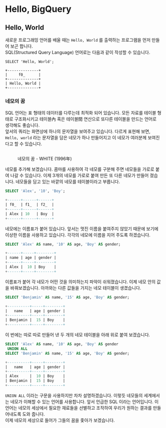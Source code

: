 # Hello, BigQuery

## Hello, World

새로운 프로그래밍 언어를 배울 때는 `Hello, World` 를 출력하는 프로그램을 먼저 만들어 보곤 합니다.  
SQL(Structured Query Language) 언어로는 다음과 같이 작성할 수 있습니다.

```
SELECT 'Hello, World';

+--------------+
|     f0_      |
+--------------+
| Hello, World |
+--------------+
```

### 네모의 꿈

SQL 언어는 표 형태의 데이터를 다루는데 최적화 되어 있습니다.  모든 자료를 테이블 형태로 구조화시키고 테이블內 혹은 테이블間 연산으로 또다른 테이블을 만드는 언어로 생각해도 좋습니다.  
앞서의 쿼리는 화면상에 하나의 문자열을 보여주고 있습니다.  다르게 표현해 보면,  `Hello, world` 라는 문자열을 담은 네모가 하나 만들어지고 이 네모가 여러분께 보여진다고 할 수 있습니다.

<figure><img src="https://ojsfile.ohmynews.com/STD_IMG_FILE/2010/0803/IE001222229_STD.jpg" alt=""><figcaption><p>네모의 꿈 - WHITE (1996年)</p></figcaption></figure>

​네모를 추가해 보겠습니다. 콤마를 사용하여 각 네모를 구분해 주면 네모들을 가로로 붙여 나갈 수 있습니다.  이제 3개의 네모를 가로로 붙여 만든 또 다른 네모가 만들어 졌습니다. 네모들을 담고 있는 바깥의 네모를 테이블이라고 부릅니다.

```sql
SELECT 'Alex', '10', 'Boy';

+------+------+------+
| f0_  | f1_  | f2_  |
+------+------+------+
| Alex | 10   | Boy  |
+------+------+------+
```

네모에는 이름표가 붙어 있습니다. 앞서는 멋진 이름을 붙여주지 않았기 때문에 보기에 이상한 이름을 사용하고 있습니다. 각각의 네모에 이름을 지어 주도록 하겠습니다.

```sql
SELECT 'Alex' AS name, '10' AS age, 'Boy' AS gender;

+------+-----+--------+
| name | age | gender |
+------+-----+--------+
| Alex |  10 | Boy    |
+------+-----+--------+
```

이름표가 붙어 각 네모가 어떤 것을 의미하는지 파악이 쉬워졌습니다. 이제 네모 안의 값을 바꿔보겠습니다. 아까와는 다른 값들을 가지는 네모 테이블이 생겼습니다.

```sql
SELECT 'Benjamin' AS name, '15' AS age, 'Boy' AS gender;

+----------+-----+--------+
|   name   | age | gender |
+----------+-----+--------+
| Benjamin |  15 | Boy    |
+----------+-----+--------+
```

이 번에는 따로 따로 만들어 낸 두 개의 네모 테이블을 아래 위로 붙여 보겠습니다.

```sql
SELECT 'Alex' AS name, '10' AS age, 'Boy' AS gender
 UNION ALL
SELECT 'Benjamin' AS name, '15' AS age, 'Boy' AS gender;

+----------+-----+--------+
|   name   | age | gender |
+----------+-----+--------+
| Alex     |  10 | Boy    |
| Benjamin |  15 | Boy    |
+----------+-----+--------+
```

`UNION ALL` 이라는 구문을 사용하지만 차차 설명하겠습니다. 이렇듯 네모들의 세계에서는 네모가 이해할 수 있는 언어를 사용합니다. 앞서 언급한 SQL 이라는 언어입니다. 이 언어는 네모의 세상에서 필요한 재료들을 선별하고 조작하여 우리가 원하는 결과를 만들어내도록 도와 줍니다.  
이제 네모의 세상으로 들어가 그들의 꿈을 좇아가 보겠습니다.
